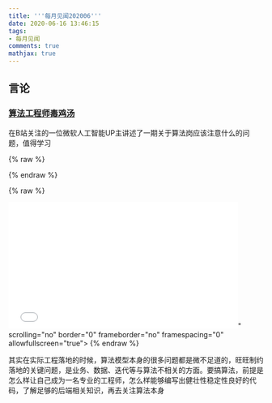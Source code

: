 ```yaml
---
title: '''每月见闻202006'''
date: 2020-06-16 13:46:15
tags:
- 每月见闻
comments: true
mathjax: true
---
```


## 言论

### [算法工程师毒鸡汤](https://www.bilibili.com/video/BV1654y1B7Zi)

在B站关注的一位微软人工智能UP主讲述了一期关于算法岗应该注意什么的问题，值得学习

{% raw %}

<style>
@media all and (orientation : landscape) {
 .video {width:800px; height:600px;}
}
@media all and (orientation : portrait){
 .video {width:90%; height:250px;}
}
</style>

{% endraw %}

{% raw %}

<iframe class="video" src="<iframe src="//player.bilibili.com/player.html?aid=841073548&bvid=BV1654y1B7Zi&cid=202449874&page=1" scrolling="no" border="0" frameborder="no" framespacing="0" allowfullscreen="true"> </iframe>" scrolling="no" border="0" frameborder="no" framespacing="0" allowfullscreen="true"> </iframe>
{% endraw %}

其实在实际工程落地的时候，算法模型本身的很多问题都是微不足道的，旺旺制约落地的关键问题，是业务、数据、迭代等与算法不相关的方面。要搞算法，前提是怎么样让自己成为一名专业的工程师，怎么样能够编写出健壮性稳定性良好的代码，了解足够的后端相关知识，再去关注算法本身
